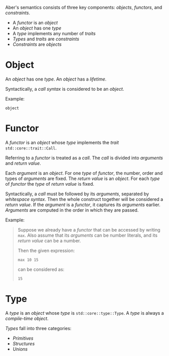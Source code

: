 Aber's semantics consists of three key components: *objects*, *functors*, and *constraints*.
- A *functor* is an *object*
- An *object* has one *type*
- A *type* implements any number of *traits*
- *Types* and *traits* are *constraints*
- *Constraints* are *objects*
# Object
An *object* has one *type*. An *object* has a *lifetime*.

Syntactically, a *call syntax* is considered to be an *object*.

Example:
```aber
object
```
# Functor
A *functor* is an *object* whose *type* implements the *trait* `std::core::trait::Call`.

Referring to a *functor* is treated as a *call*. The *call* is divided into *arguments* and *return value*. 

Each *argument* is an *object*. For one *type* of *functor*, the number, order and types of *arguments* are fixed. The *return value* is an *object*. For each *type* of *functor* the *type* of *return value* is fixed.

Syntactically, a *call* must be followed by its *arguments*, separated by *whitespace syntax*. Then the whole construct together will be considered a *return value*. If the *argument* is a *functor*, it captures its *arguments* earlier. *Arguments* are computed in the order in which they are passed.

Example:
> Suppose we already have a *functor* that can be accessed by writing `max`.
> Also assume that its *arguments* can be number literals, and its *return value* can be a number.
> 
> Then the given expression: 
> ```aber
> max 10 15
> ```
> can be considered as:
> ```aber
> 15
> ```
# Type
A *type* is an *object* whose *type* is `std::core::type::Type`. A *type* is always a *compile-time* *object*. 

*Types* fall into three categories: 
- *Primitives*
- *Structures*
- *Unions*


